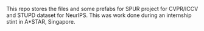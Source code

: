 This repo stores the files and some prefabs for SPUR project for CVPR/ICCV and STUPD dataset for NeurIPS.
This was work done during an internship stint in A*STAR, Singapore.
